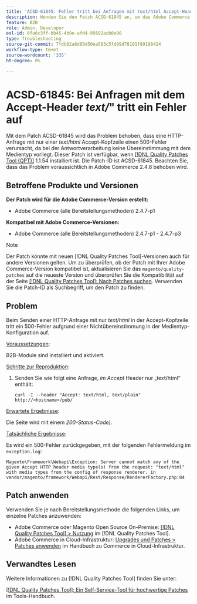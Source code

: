```yaml
---
title: 'ACSD-61845: Fehler tritt bei Anfragen mit text/html Accept-Header auf'
description: Wenden Sie den Patch ACSD-61845 an, um das Adobe Commerce-Problem zu beheben, bei dem das Senden einer HTTP-Anfrage mit nur einem Accept-Header für *text/html* einen 500-Fehler verursacht, wobei B2B-Module installiert sind.
feature: B2B
role: Admin, Developer
exl-id: 6fa6c3ff-bb45-4b9e-afd4-95692acb0a90
type: Troubleshooting
source-git-commit: 7fdb02a6d89d50ea593c5fd99d78101f89198424
workflow-type: tm+mt
source-wordcount: '335'
ht-degree: 0%

---
```


# ACSD-61845: Bei Anfragen mit dem Accept-Header *text/*&quot; tritt ein Fehler auf

Mit dem Patch ACSD-61845 wird das Problem behoben, dass eine HTTP-Anfrage mit nur einer *text/html* Accept-Kopfzeile einen 500-Fehler verursacht, da bei der Antwortverarbeitung keine Übereinstimmung mit dem Medientyp vorliegt. Dieser Patch ist verfügbar, wenn [[!DNL Quality Patches Tool (QPT)]](/help/tools/quality-patches-tool/quality-patches-tool-to-self-serve-quality-patches.md) 1.1.54 installiert ist. Die Patch-ID ist ACSD-61845. Beachten Sie, dass das Problem voraussichtlich in Adobe Commerce 2.4.8 behoben wird.

## Betroffene Produkte und Versionen

**Der Patch wird für die Adobe Commerce-Version erstellt:**

* Adobe Commerce (alle Bereitstellungsmethoden) 2.4.7-p1

**Kompatibel mit Adobe Commerce-Versionen:**

* Adobe Commerce (alle Bereitstellungsmethoden) 2.4.7-p1 - 2.4.7-p3

>[!NOTE]
>
>Der Patch könnte mit neuen [!DNL Quality Patches Tool]-Versionen auch für andere Versionen gelten. Um zu überprüfen, ob der Patch mit Ihrer Adobe Commerce-Version kompatibel ist, aktualisieren Sie das `magento/quality-patches` auf die neueste Version und überprüfen Sie die Kompatibilität auf der Seite [[!DNL Quality Patches Tool]: Nach Patches suchen](https://experienceleague.adobe.com/tools/commerce-quality-patches/index.html?lang=de). Verwenden Sie die Patch-ID als Suchbegriff, um den Patch zu finden.

## Problem

Beim Senden einer HTTP-Anfrage mit nur *text/html* in der Accept-Kopfzeile tritt ein 500-Fehler aufgrund einer Nichtübereinstimmung in der Medientyp-Konfiguration auf.

<u>Voraussetzungen</u>:

B2B-Module sind installiert und aktiviert.

<u>Schritte zur Reproduktion</u>:

1. Senden Sie wie folgt eine Anfrage, *im Accept* Header nur „text/html“ enthält:

   ```
   curl -I --header "Accept: text/html, text/plain" http://<hostname>/pub/
   ```

<u>Erwartete Ergebnisse</u>:

Die Seite wird mit einem *200-Status-Code)*.

<u>Tatsächliche Ergebnisse</u>:

Es wird ein 500-Fehler zurückgegeben, mit der folgenden Fehlermeldung im `exception.log`:

```
Magento\Framework\Webapi\Exception: Server cannot match any of the given Accept HTTP header media type(s) from the request: "text/html" with media types from the config of response renderer. in vendor/magento/framework/Webapi/Rest/Response/RendererFactory.php:84
```

## Patch anwenden

Verwenden Sie je nach Bereitstellungsmethode die folgenden Links, um einzelne Patches anzuwenden:

* Adobe Commerce oder Magento Open Source On-Premise: [[!DNL Quality Patches Tool] > Nutzung](/help/tools/quality-patches-tool/usage.md) im [!DNL Quality Patches Tool].
* Adobe Commerce in Cloud-Infrastruktur: [Upgrades und Patches > Patches anwenden](https://experienceleague.adobe.com/docs/commerce-cloud-service/user-guide/develop/upgrade/apply-patches.html?lang=de) im Handbuch zu Commerce in Cloud-Infrastruktur.

## Verwandtes Lesen

Weitere Informationen zu [!DNL Quality Patches Tool] finden Sie unter:

[[!DNL Quality Patches Tool]: Ein Self-Service-Tool für hochwertige Patches](/help/tools/quality-patches-tool/quality-patches-tool-to-self-serve-quality-patches.md) im Tools-Handbuch.
